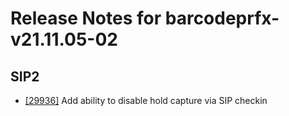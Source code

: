 
# Release Notes for barcodeprfx-v21.11.05-02

## SIP2

- [[29936]](http://bugs.koha-community.org/bugzilla3/show_bug.cgi?id=29936) Add ability to disable hold capture via SIP checkin


